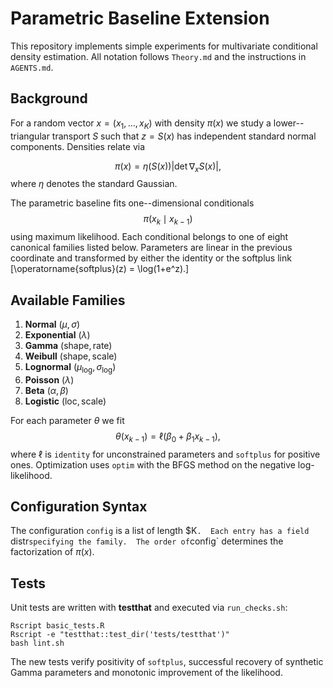 # Parametric Baseline Extension

This repository implements simple experiments for multivariate conditional density estimation.
All notation follows `Theory.md` and the instructions in `AGENTS.md`.

## Background

For a random vector $x = (x_1,\ldots,x_K)$ with density $\pi(x)$ we study a
lower--triangular transport $S$ such that $z = S(x)$ has independent standard
normal components.  Densities relate via

$$\pi(x) = \eta(S(x)) |\det \nabla_x S(x)|,$$
where $\eta$ denotes the standard Gaussian.

The parametric baseline fits one--dimensional conditionals
$$\pi(x_k\mid x_{k-1})$$
using maximum likelihood.  Each conditional belongs to one of eight canonical
families listed below.  Parameters are linear in the previous coordinate and
transformed by either the identity or the softplus link
\[\operatorname{softplus}(z) = \log(1+e^z).\]

## Available Families

1. **Normal** $(\mu,\sigma)$
2. **Exponential** $(\lambda)$
3. **Gamma** $(\text{shape}, \text{rate})$
4. **Weibull** $(\text{shape}, \text{scale})$
5. **Lognormal** $(\mu_{\log}, \sigma_{\log})$
6. **Poisson** $(\lambda)$
7. **Beta** $(\alpha,\beta)$
8. **Logistic** $(\text{loc}, \text{scale})$

For each parameter $\theta$ we fit
$$\theta(x_{k-1}) = \ell\big(\beta_0 + \beta_1 x_{k-1}\big),$$
where $\ell$ is `identity` for unconstrained parameters and `softplus` for
positive ones.
Optimization uses `optim` with the BFGS method on the negative log-likelihood.

## Configuration Syntax

The configuration `config` is a list of length $K`.  Each entry has a field
`distr` specifying the family.  The order of `config` determines the factorization
of $\pi(x)$.

## Tests

Unit tests are written with **testthat** and executed via `run_checks.sh`:

```
Rscript basic_tests.R
Rscript -e "testthat::test_dir('tests/testthat')"
bash lint.sh
```

The new tests verify positivity of `softplus`, successful recovery of synthetic
Gamma parameters and monotonic improvement of the likelihood.

